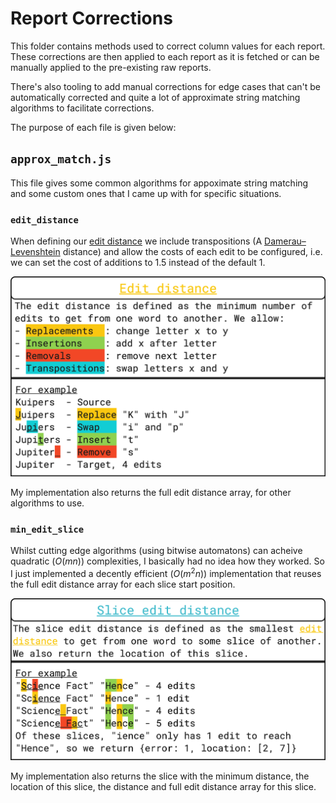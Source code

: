 # Report Corrections

This folder contains methods used to correct column values for each report. These corrections are then applied to each report as it is fetched or can be manually applied to the pre-existing raw reports.

There's also tooling to add manual corrections for edge cases that can't be automatically corrected and quite a lot of approximate string matching algorithms to facilitate corrections.

The purpose of each file is given below:

## `approx_match.js`

This file gives some common algorithms for appoximate string matching and some custom ones that I came up with for specific situations.

### `edit_distance`

When defining our [edit distance](https://en.wikipedia.org/wiki/Edit_distance) we include transpositions (A [Damerau–Levenshtein](https://en.wikipedia.org/wiki/Damerau%E2%80%93Levenshtein_distance) distance) and allow the costs of each edit to be configured, i.e. we can set the cost of additions to 1.5 instead of the default 1.

![edit distance algorithm](image/README/edits.png)

My implementation also returns the full edit distance array, for other algorithms to use.

### `min_edit_slice`

Whilst cutting edge algorithms (using bitwise automatons) can acheive quadratic ($O(mn)$) complexities, I basically had no idea how they worked. So I just implemented a decently efficient ($O(m^2 n)$) implementation that reuses the full edit distance array for each slice start position.

![slice edit algorithm](./image/README/slice_edits.png)

My implementation also returns the slice with the minimum distance, the location of this slice, the distance and full edit distance array for this slice.
